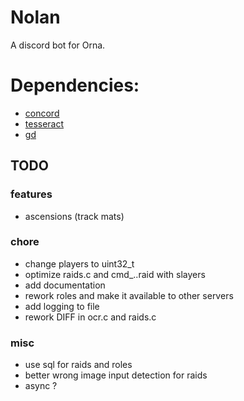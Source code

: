 # Nolan
A discord bot for Orna.

# Dependencies:
- [concord](https://github.com/Cogmasters/concord)
- [tesseract](https://github.com/tesseract-ocr/tesseract)
- [gd](https://github.com/libgd/libgd)

## TODO

### features
- ascensions (track mats)

### chore
- change players to uint32_t
- optimize raids.c and cmd_..raid with slayers
- add documentation
- rework roles and make it available to other servers
- add logging to file
- rework DIFF in ocr.c and raids.c

### misc
- use sql for raids and roles
- better wrong image input detection for raids
- async ?

